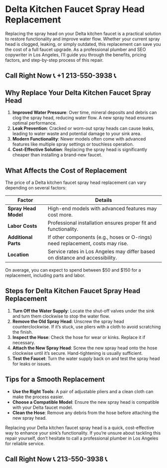 # Delta Kitchen Faucet Spray Head Replacement  

Replacing the spray head on your Delta kitchen faucet is a practical solution to restore functionality and improve water flow. Whether your current spray head is clogged, leaking, or simply outdated, this replacement can save you the cost of a full faucet upgrade. As a professional plumber and SEO copywriter in Los Angeles, I’ll guide you through the benefits, pricing factors, and step-by-step process of this repair.  

## Call Right Now 📞 +1 213-550-3938 📞

## Why Replace Your Delta Kitchen Faucet Spray Head  

1. **Improved Water Pressure**: Over time, mineral deposits and debris can clog the spray head, reducing water flow. A new spray head ensures optimal performance.  
2. **Leak Prevention**: Cracked or worn-out spray heads can cause leaks, leading to water waste and potential damage to your sink area.  
3. **Modern Functionality**: Newer models often come with advanced features like multiple spray settings or touchless operation.  
4. **Cost-Effective Solution**: Replacing the spray head is significantly cheaper than installing a brand-new faucet.  

## What Affects the Cost of Replacement  

The price of a Delta kitchen faucet spray head replacement can vary depending on several factors:  

| **Factor**               | **Details**                                                                 |  
|--------------------------|-----------------------------------------------------------------------------|  
| **Spray Head Model**      | High-end models with advanced features may cost more.                        |  
| **Labor Costs**           | Professional installation ensures proper fit and functionality.             |  
| **Additional Parts**      | If other components (e.g., hoses or O-rings) need replacement, costs may rise.|  
| **Location**              | Service rates in Los Angeles may differ based on distance and accessibility. |  

On average, you can expect to spend between $50 and $150 for a replacement, including parts and labor.  

## Steps for Delta Kitchen Faucet Spray Head Replacement  

1. **Turn Off the Water Supply**: Locate the shut-off valves under the sink and turn them clockwise to stop the water flow.  
2. **Remove the Old Spray Head**: Unscrew the spray head counterclockwise. If it’s stuck, use pliers with a cloth to avoid scratching the finish.  
3. **Inspect the Hose**: Check the hose for wear or kinks. Replace it if necessary.  
4. **Attach the New Spray Head**: Screw the new spray head onto the hose clockwise until it’s secure. Hand-tightening is usually sufficient.  
5. **Test the Faucet**: Turn the water supply back on and test the spray head for leaks or issues.  

## Tips for a Smooth Replacement  

- **Use the Right Tools**: A pair of adjustable pliers and a clean cloth can make the process easier.  
- **Choose a Compatible Model**: Ensure the new spray head is compatible with your Delta faucet model.  
- **Clean the Hose**: Remove any debris from the hose before attaching the new spray head.  

Replacing your Delta kitchen faucet spray head is a quick, cost-effective way to enhance your sink’s functionality. If you’re unsure about tackling this repair yourself, don’t hesitate to call a professional plumber in Los Angeles for reliable service.
## Call Right Now 📞 213-550-3938 📞